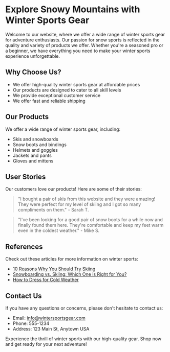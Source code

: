 <!--font:Poppins-->

# Explore Snowy Mountains with Winter Sports Gear

Welcome to our website, where we offer a wide range of winter sports gear for adventure enthusiasts. Our passion for snow sports is reflected in the quality and variety of products we offer. Whether you're a seasoned pro or a beginner, we have everything you need to make your winter sports experience unforgettable.

## Why Choose Us?

- We offer high-quality winter sports gear at affordable prices
- Our products are designed to cater to all skill levels
- We provide exceptional customer service
- We offer fast and reliable shipping

## Our Products

We offer a wide range of winter sports gear, including:

- Skis and snowboards
- Snow boots and bindings
- Helmets and goggles
- Jackets and pants
- Gloves and mittens

## User Stories

Our customers love our products! Here are some of their stories:

> "I bought a pair of skis from this website and they were amazing! They were perfect for my level of skiing and I got so many compliments on them." - Sarah T.

> "I've been looking for a good pair of snow boots for a while now and finally found them here. They're comfortable and keep my feet warm even in the coldest weather." - Mike S.

## References

Check out these articles for more information on winter sports:

- [10 Reasons Why You Should Try Skiing](#)
- [Snowboarding vs. Skiing: Which One is Right for You?](#)
- [How to Dress for Cold Weather](#)

## Contact Us

If you have any questions or concerns, please don't hesitate to contact us:

- Email: info@wintersportsgear.com
- Phone: 555-1234
- Address: 123 Main St, Anytown USA

Experience the thrill of winter sports with our high-quality gear. Shop now and get ready for your next adventure!

<!--

Write me content for website with wallpaper which alt text is:

"A snowy mountain peak with a clear blue sky"

The name/title of the page should not be 1:1 copy of the alt text but rather a real content of the website which is using this wallpaper.

- Use markdown format 
- Start with heading
- Heading should be short and concise
- The content should look like a real website 
- The website should not be about the wallpaper, wallpaper is just a related background
- Heading should be contain work "wallpaper" or "background"
- Include real sections like references, contact, user stories, etc. use things relevant to the page purpose.
- Feel free to use structure like headings, bullets, numbering, blockquotes, paragraphs, horizontal lines, etc.
- You can use formatting like bold or _italic_
- You can include UTF-8 emojis
- Links should be only #hash anchors (and you can refer to the document itself)
- Do not include images


---


# Explore the Serene Beauty of Snowy Mountains with Our Winter Sports Gear

Welcome to our website, where we offer a wide range of winter sports gear for adventure enthusiasts. Our passion for snow sports is reflected in the quality and variety of products we offer. Whether you're a seasoned pro or a beginner, we have everything you need to make your winter sports experience unforgettable.

## Why Choose Us?

- We offer high-quality winter sports gear at affordable prices
- Our products are designed to cater to all skill levels
- We provide exceptional customer service
- We offer fast and reliable shipping

## Our Products

We offer a wide range of winter sports gear, including:

- Skis and snowboards
- Snow boots and bindings
- Helmets and goggles
- Jackets and pants
- Gloves and mittens

## User Stories

Our customers love our products! Here are some of their stories:

> "I bought a pair of skis from this website and they were amazing! They were perfect for my level of skiing and I got so many compliments on them." - Sarah T.

> "I've been looking for a good pair of snow boots for a while now and finally found them here. They're comfortable and keep my feet warm even in the coldest weather." - Mike S.

## References

Check out these articles for more information on winter sports:

- [10 Reasons Why You Should Try Skiing](#)
- [Snowboarding vs. Skiing: Which One is Right for You?](#)
- [How to Dress for Cold Weather](#)

## Contact Us

If you have any questions or concerns, please don't hesitate to contact us:

- Email: info@wintersportsgear.com
- Phone: 555-1234
- Address: 123 Main St, Anytown USA

Experience the thrill of winter sports with our high-quality gear. Shop now and get ready for your next adventure!


---


Write me a Google font which is best fitting for the website.

Pick from the list:
- Great Vibes
- Raleway
- Cinzel Decorative
- Open Sans
- Cinzel
- Barlow Condensed
- Creepster
- Lobster
- Poppins
- Futura
- Montserrat
- Cormorant Garamond
- Playfair Display
- Cabin
- Orbitron
- IBM Plex Sans
- Lato
- Roboto
- Inter
- Exo 2
- Dancing Script
- Alegreya


Write just the font name nothing else.


---


Poppins

-->
